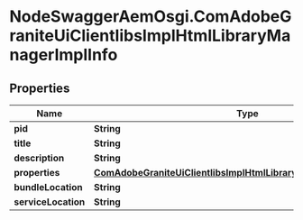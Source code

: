 # NodeSwaggerAemOsgi.ComAdobeGraniteUiClientlibsImplHtmlLibraryManagerImplInfo

## Properties
Name | Type | Description | Notes
------------ | ------------- | ------------- | -------------
**pid** | **String** |  | [optional] 
**title** | **String** |  | [optional] 
**description** | **String** |  | [optional] 
**properties** | [**ComAdobeGraniteUiClientlibsImplHtmlLibraryManagerImplProperties**](ComAdobeGraniteUiClientlibsImplHtmlLibraryManagerImplProperties.md) |  | [optional] 
**bundleLocation** | **String** |  | [optional] 
**serviceLocation** | **String** |  | [optional] 


